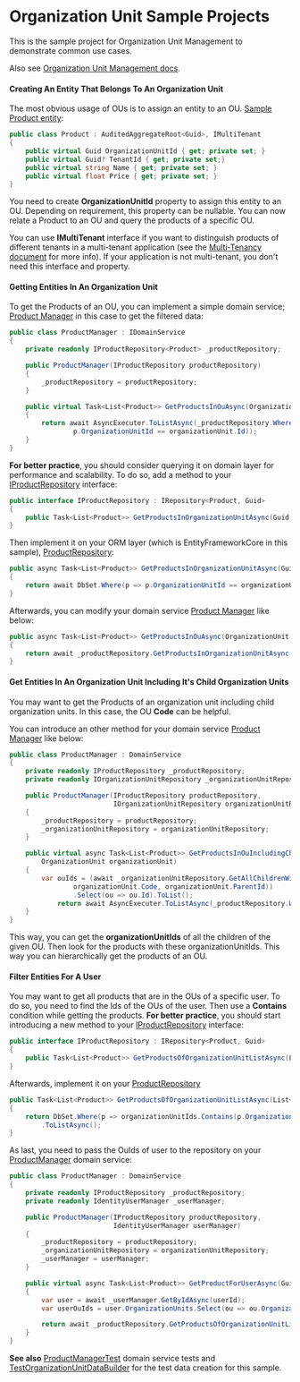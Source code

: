 # Organization Unit Sample Projects

This is the sample project for Organization Unit Management to demonstrate common use cases. 

Also see [Organization Unit Management docs](https://github.com/abpframework/abp/blob/dev/docs/en/Modules/Organization-Units.md).



#### Creating An Entity That Belongs To An Organization Unit

The most obvious usage of OUs is to assign an entity to an OU. [Sample Product entity](https://github.com/abpframework/abp-samples/blob/master/OrganizationUnitSample/src/OrganizationUnitSample.Domain/Products/Product.cs):

```csharp
public class Product : AuditedAggregateRoot<Guid>, IMultiTenant
{
    public virtual Guid OrganizationUnitId { get; private set; }
    public virtual Guid? TenantId { get; private set;}
    public virtual string Name { get; private set; }
    public virtual float Price { get; private set; }
}
```

You need to create **OrganizationUnitId** property to assign this entity to an OU. Depending on requirement, this property can be nullable. You can now relate a Product to an OU and query the products of a specific OU.

You can use **IMultiTenant** interface if you want to distinguish products of different tenants in a multi-tenant application (see the [Multi-Tenancy document](https://github.com/abpframework/abp/blob/dev/docs/en/Multi-Tenancy.md) for more info). If your application is not multi-tenant, you don't need this interface and property.

#### Getting Entities In An Organization Unit

To get the Products of an OU, you can implement a simple domain service; [Product Manager](https://github.com/abpframework/abp-samples/blob/master/OrganizationUnitSample/src/OrganizationUnitSample.Domain/Products/ProductManager.cs) in this case to get the filtered data:

```csharp
public class ProductManager : IDomainService
{
    private readonly IProductRepository<Product> _productRepository;

    public ProductManager(IProductRepository productRepository)
    {
        _productRepository = productRepository;
    }

    public virtual Task<List<Product>> GetProductsInOuAsync(OrganizationUnit organizationUnit)
    {
        return await AsyncExecuter.ToListAsync(_productRepository.Where(p =>
                p.OrganizationUnitId == organizationUnit.Id));
    }               
}
```

**For better practice**, you should consider querying it on domain layer for performance and scalability. To do so, add a method to your [IProductRepository](https://github.com/abpframework/abp-samples/blob/master/OrganizationUnitSample/src/OrganizationUnitSample.Domain/Products/IProductRepository.cs) interface:

```csharp
public interface IProductRepository : IRepository<Product, Guid>
{
    public Task<List<Product>> GetProductsInOrganizationUnitAsync(Guid organizationUnitId);
}
```

Then implement it on your ORM layer (which is EntityFrameworkCore in this sample), [ProductRepository](https://github.com/abpframework/abp-samples/blob/master/OrganizationUnitSample/src/OrganizationUnitSample.EntityFrameworkCore/Products/ProductRepository.cs):

```csharp
public async Task<List<Product>> GetProductsInOrganizationUnitAsync(Guid organizationUnitId)
{
    return await DbSet.Where(p => p.OrganizationUnitId == organizationUnitId).ToListAsync();
}
```

Afterwards, you can modify your domain service [Product Manager](https://github.com/abpframework/abp-samples/blob/master/OrganizationUnitSample/src/OrganizationUnitSample.Domain/Products/ProductManager.cs) like below:

```csharp
public async Task<List<Product>> GetProductsInOuAsync(OrganizationUnit organizationUnit)
{
	return await _productRepository.GetProductsInOrganizationUnitAsync(organizationUnit.Id);
}
```

#### Get Entities In An Organization Unit Including It's Child Organization Units

You may want to get the Products of an organization unit including child organization units. In this case, the OU **Code** can be helpful.

You can introduce an other method for your domain service [Product Manager](https://github.com/abpframework/abp-samples/blob/master/OrganizationUnitSample/src/OrganizationUnitSample.Domain/Products/ProductManager.cs) like below:

```csharp
public class ProductManager : DomainService
{
    private readonly IProductRepository _productRepository;
    private readonly IOrganizationUnitRepository _organizationUnitRepository;

    public ProductManager(IProductRepository productRepository,
                          IOrganizationUnitRepository organizationUnitRepository)
    {
        _productRepository = productRepository;
        _organizationUnitRepository = organizationUnitRepository;
    }

    public virtual async Task<List<Product>> GetProductsInOuIncludingChildrenAsync(
        OrganizationUnit organizationUnit)
    {
        var ouIds = (await _organizationUnitRepository.GetAllChildrenWithParentCodeAsync(
                organizationUnit.Code, organizationUnit.ParentId))
				.Select(ou => ou.Id).ToList();
            return await AsyncExecuter.ToListAsync(_productRepository.Where(p => ouIds.Contains(p.OrganizationUnitId)));
    }
}
```

This way, you can get the **organizationUnitIds** of all the children of the given OU. Then look for the products with these organizationUnitIds. This way you can hierarchically get the products of an OU.

#### Filter Entities For A User

You may want to get all products that are in the OUs of a specific user. To do so, you need to find the Ids of the OUs of the user. Then use a **Contains** condition while getting the products. **For better practice**, you should start introducing a new method to your [IProductRepository](https://github.com/abpframework/abp-samples/blob/master/OrganizationUnitSample/src/OrganizationUnitSample.Domain/Products/IProductRepository.cs) interface:

```csharp
public interface IProductRepository : IRepository<Product, Guid>
{
    public Task<List<Product>> GetProductsOfOrganizationUnitListAsync(List<Guid> organizationUnitIds);
}
```

Afterwards, implement it on your [ProductRepository](https://github.com/abpframework/abp-samples/blob/master/OrganizationUnitSample/src/OrganizationUnitSample.EntityFrameworkCore/Products/ProductRepository.cs)

```csharp
public Task<List<Product>> GetProductsOfOrganizationUnitListAsync(List<Guid> organizationUnitIds)
{
    return DbSet.Where(p => organizationUnitIds.Contains(p.OrganizationUnitId))
        .ToListAsync();
}
```

As last, you need to pass the OuIds of user to the repository on your [ProductManager](https://github.com/abpframework/abp-samples/blob/master/OrganizationUnitSample/src/OrganizationUnitSample.Domain/Products/ProductManager.cs) domain service:

```csharp
public class ProductManager : DomainService
{
    private readonly IProductRepository _productRepository;
    private readonly IdentityUserManager _userManager;

    public ProductManager(IProductRepository productRepository,
                          IdentityUserManager userManager)
    {
        _productRepository = productRepository;
        _organizationUnitRepository = organizationUnitRepository;
        _userManager = userManager;
    }

    public virtual async Task<List<Product>> GetProductForUserAsync(Guid userId)
    {
        var user = await _userManager.GetByIdAsync(userId);
        var userOuIds = user.OrganizationUnits.Select(ou => ou.OrganizationUnitId);

        return await _productRepository.GetProductsOfOrganizationUnitListAsync(userOuIds.ToList());
    }
}
```

**See also** [ProductManagerTest](https://github.com/abpframework/abp-samples/blob/master/OrganizationUnitSample/test/OrganizationUnitSample.Domain.Tests/ProductManagerTest.cs) domain service tests and [TestOrganizationUnitDataBuilder](https://github.com/abpframework/abp-samples/blob/master/OrganizationUnitSample/test/OrganizationUnitSample.Domain.Tests/TestOrganizationUnitDataBuilder.cs) for the test data creation for this sample.